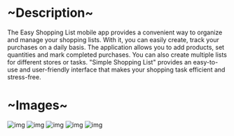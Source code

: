 <h1>~Description~</h1>
The Easy Shopping List mobile app provides a convenient way to organize and manage your shopping lists. With it, you can easily create, track your purchases on a daily basis. The application allows you to add products, set quantities and mark completed purchases. You can also create multiple lists for different stores or tasks. "Simple Shopping List" provides an easy-to-use and user-friendly interface that makes your shopping task efficient and stress-free.
 <h1>~Images~</h1>

![img](https://github.com/efedotof/shopping_list/assets/80205178/c49d7ab7-4cc8-4c5e-8392-86147fca9c2c.png)
![img](https://github.com/efedotof/shopping_list/assets/80205178/966148dd-a24d-4a67-a84c-7ba1699463f4.png)
![img](https://github.com/efedotof/shopping_list/assets/80205178/11d37c11-5470-4972-98b9-f2d27dea673a.png)
![img](https://github.com/efedotof/shopping_list/assets/80205178/35bf63ef-c651-4ce0-9b55-667a9e530302.png)
![img](https://github.com/efedotof/shopping_list/assets/80205178/49f54eaf-9b40-4d7b-8a2d-925a52881fbc.png)
